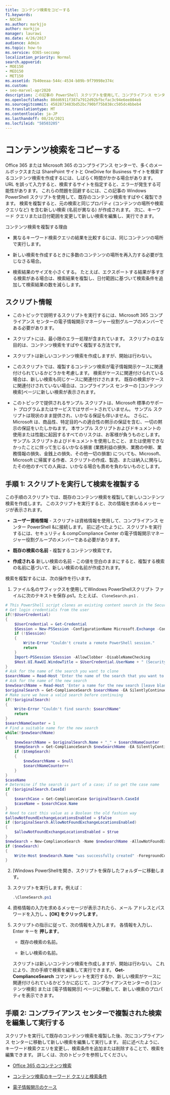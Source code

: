 ```yaml
---
title: コンテンツ検索をコピーする
f1.keywords:
- NOCSH
ms.author: markjjo
author: markjjo
manager: laurawi
ms.date: 4/26/2017
audience: Admin
ms.topic: how-to
ms.service: O365-seccomp
localization_priority: Normal
search.appverid:
- MOE150
- MED150
- MET150
ms.assetid: 7b40eeaa-544c-4534-b89b-9f79998e374c
ms.custom:
- seo-marvel-apr2020
description: この記事の PowerShell スクリプトを使用して、コンプライアンス センターの既存のコンテンツ検索をすばやく複製Office 365またはMicrosoft 365。
ms.openlocfilehash: 80dd6911f387a7912d92bfbcfac3c94e6ee804eb
ms.sourcegitcommit: 4582873483bd52bc790bf75b838cc505dc4bbeb4
ms.translationtype: MT
ms.contentlocale: ja-JP
ms.lasthandoff: 08/24/2021
ms.locfileid: "58503205"
---
```

# <a name="clone-a-content-search"></a>コンテンツ検索をコピーする

Office 365 または Microsoft 365 のコンプライアンス センターで、多くのメールボックスまたは SharePoint サイトと OneDrive for Business サイトを検索するコンテンツ検索を作成するには、しばらく時間がかかる場合があります。 URL を誤って入力すると、検索するサイトを指定すると、エラーが発生する可能性があります。 これらの問題を回避するには、この記事の Windows PowerShell スクリプトを使用して、既存のコンテンツ検索をすばやく複製できます。 検索を複製すると、元の検索と同じプロパティ (コンテンツの場所や検索クエリなど) を含む新しい検索 (名前が異なる) が作成されます。 次に、キーワード クエリまたは日付範囲を変更して新しい検索を編集し、実行できます。
  
コンテンツ検索を複製する理由
  
- 異なるキーワード検索クエリの結果を比較するには、同じコンテンツの場所で実行します。
    
- 新しい検索を作成するときに多数のコンテンツの場所を再入力する必要が生じなさる場合。
    
- 検索結果のサイズを小さくする。 たとえば、エクスポートする結果が多すぎる検索がある場合は、検索結果を複製し、日付範囲に基づいて検索条件を追加して検索結果の数を減らします。
  
## <a name="script-information"></a>スクリプト情報

- このトピックで説明するスクリプトを実行するには、Microsoft 365 コンプライアンス センターの電子情報開示マネージャー役割グループのメンバーである必要があります。
    
- スクリプトには、最小限のエラー処理が含まれています。 スクリプトの主な目的は、コンテンツ検索をすばやく複製する方法です。
    
- スクリプトは新しいコンテンツ検索を作成しますが、開始は行わない。
    
- このスクリプトでは、複製するコンテンツ検索が電子情報開示ケースに関連付けられているかどうかを考慮します。 検索がケースに関連付けられている場合は、新しい検索も同じケースに関連付けされます。 既存の検索がケースに関連付けされていない場合は、コンプライアンス センターの [コンテンツ検索]ページに新しい検索が表示されます。 
    
- このトピックで提供されるサンプル スクリプトは、Microsoft 標準のサポート プログラムまたはサービスではサポートされていません。 サンプル スクリプトは現状のまま提供され、いかなる保証も伴いません。 さらに、Microsoft は、商品性、特定目的への適合性の黙示の保証を含む、一切の黙示の保証をいたしかねます。 本サンプル スクリプトおよびドキュメントの使用または性能に起因するすべてのリスクは、お客様が負うものとします。 サンプル スクリプトおよびドキュメントを使用したこと、または使用できなかったことに伴って生じるいかなる損害 (業務利益の損失、業務の中断、業務情報の損失、金銭上の損失、その他一切の損害) についても、Microsoft、Microsoft に帰属する作者、スクリプトの作成、製造、または納入に関与したその他のすべての人員は、いかなる場合も責めを負わないものとします。
  
## <a name="step-1-run-the-script-to-clone-a-search"></a>手順 1: スクリプトを実行して検索を複製する

この手順のスクリプトでは、既存のコンテンツ検索を複製して新しいコンテンツ検索を作成します。 このスクリプトを実行すると、次の情報を求めるメッセージが表示されます。
  
- **ユーザー資格情報** - スクリプトは資格情報を使用して、コンプライアンス センター PowerShell &に接続します。 前に述べたように、スクリプトを実行するには、セキュリティ & compCompliance Center の電子情報開示マネージャー役割グループのメンバーである必要があります。 
    
- **既存の検索の名前** - 複製するコンテンツ検索です。 
    
- **作成される** 新しい検索の名前 - この値を空白のままにすると、複製する検索の名前に基づいて、新しい検索の名前が作成されます。 
    
検索を複製するには、次の操作を行います。
  
1. ファイル名のサフィックスを使用してWindows PowerShellスクリプト ファイルに次のテキストを保存.ps1。たとえば、 `CloneSearch.ps1` .
    
  ```powershell
  # This PowerShell script clones an existing content search in the Security &amp; Compliance Center.
  # Get login credentials from the user
  if(!$UserCredential)
  {
      $UserCredential = Get-Credential
      $Session = New-PSSession -ConfigurationName Microsoft.Exchange -ConnectionUri https://ps.compliance.protection.outlook.com/powershell-liveid -Credential $UserCredential -Authentication Basic -AllowRedirection
      if (!$Session)
      {
          Write-Error "Couldn't create a remote PowerShell session."
          return
      }
      Import-PSSession $Session -AllowClobber -DisableNameChecking
      $Host.UI.RawUI.WindowTitle = $UserCredential.UserName + " (Security & Compliance Center)"
  }
  # Ask for the name of the search you want to clone
  $searchName = Read-Host 'Enter the name of the search that you want to clone'
  # Ask for the name of the new search
  $newSearchName = Read-Host 'Enter a name for the new search [leave blank to automatically generate a name]'
  $originalSearch = Get-ComplianceSearch $searchName -EA SilentlyContinue
  # Make sure we have a valid search before continuing
  if(!$originalSearch)
  {
      Write-Error "Couldn't find search: $searchName"
      return
  }
  $searchNameCounter = 1
  # Find a suitable name for the new search
  while(!$newSearchName)
  {
      $newSearchName = $originalSearch.Name + "_" + $searchNameCounter
      $tempSearch = Get-ComplianceSearch $newSearchName -EA SilentlyContinue
      if ($tempSearch)
      {
          $newSearchName = $null
          $searchNameCounter++
      }
  }
  $caseName
  # Determine if the search is part of a case; if so get the case name
  if ($originalSearch.CaseId)
  {
      $searchCase = Get-ComplianceCase $originalSearch.CaseId
      $caseName = $searchCase.Name
  }
  # Need to cast this value as a Boolean the old fashion way
  $allowNotFoundExchangeLocationsEnabled = $false
  if ($originalSearch.AllowNotFoundExchangeLocationsEnabled)
  {
      $allowNotFoundExchangeLocationsEnabled = $true
  }
  $newSearch = New-ComplianceSearch -Name $newSearchName -AllowNotFoundExchangeLocationsEnabled $allowNotFoundExchangeLocationsEnabled -Case $caseName -ContentMatchQuery $originalSearch.ContentMatchQuery -Description $originalSearch.Description -ExchangeLocation $originalSearch.ExchangeLocation -ExchangeLocationExclusion $originalSearch.ExchangeLocationExclusion -Language $originalSearch.Language -SharePointLocation $originalSearch.SharePointLocation -SharePointLocationExclusion $originalSearch.SharePointLocationExclusion -PublicFolderLocation $originalSearch.PublicFolderLocation
  if ($newSearch)
  {
      Write-Host $newSearch.Name "was successfully created" -ForegroundColor Yellow
  }
  ```

2. [Windows PowerShellを開き、スクリプトを保存したフォルダーに移動します。
    
3. スクリプトを実行します。例えば：
    
    ```powershell
    .\CloneSearch.ps1
    ```

4. 資格情報の入力を求めるメッセージが表示されたら、メール アドレスとパスワードを入力し **、[OK] をクリックします**。
    
5. スクリプトの指示に従って、次の情報を入力します。 各情報を入力し、Enter キーを **押します**。
    
    - 既存の検索の名前。
    
    - 新しい検索の名前。
    
    スクリプトは新しいコンテンツ検索を作成しますが、開始は行わない。 これにより、次の手順で検索を編集して実行できます。 **Get-ComplianceSearch** コマンドレットを実行するか、新しい検索がケースに関連付けられているかどうかに応じて、コンプライアンスセンターの [コンテンツ検索] または [電子情報開示] ページに移動して、新しい検索のプロパティを表示できます。 
  
## <a name="step-2-edit-and-run-the-cloned-search-in-the-compliance-center"></a>手順 2: コンプライアンス センターで複製された検索を編集して実行する

スクリプトを実行して既存のコンテンツ検索を複製した後、次にコンプライアンス センターに移動して新しい検索を編集して実行します。 前に述べたように、キーワード検索クエリを変更し、検索条件を追加または削除することで、検索を編集できます。 詳しくは、次のトピックを参照してください。
  
- [Office 365 のコンテンツ検索](content-search.md)
    
- [コンテンツ検索のキーワード クエリと検索条件](keyword-queries-and-search-conditions.md)
    
- [電子情報開示のケース](./get-started-core-ediscovery.md)